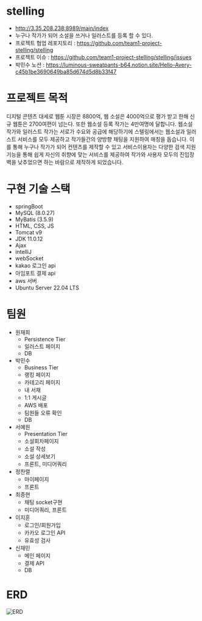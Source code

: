 # stelling
- http://3.35.208.238:8989/main/index
- 누구나 작가가 되어 소설을 쓰거나 일러스트를 등록 할 수 있다.
- 프로젝트 협업 레포지토리 : https://github.com/team1-project-stelling/stelling 
- 프로젝트 이슈 : https://github.com/team1-project-stelling/stelling/issues
- 박민수 노션 : https://luminous-sweatpants-b64.notion.site/Hello-Avery-c45b1be3690649ba85d674d5d8b33f47


# 프로젝트 목적
디지털 콘텐츠 대세로 웹툰 시장은 8800억, 웹 소설은 4000억으로 평가 받고 한해 신규 웹툰은 2700여편이 넘는다. 또한 웹소설 등록 작가는 4만여명에 달합니다. 웹소설 작가와 일러스트 작가는 서로가 수요와 공급에 해당하기에 스텔링에서는 웹소설과 일러스트 서비스를 모두 제공하고 작가들간의 양방향 채팅을 지원하여 매칭을 돕습니다. 이를 통해 누구나 작가가 되어 컨텐츠를 제작할 수 있고 서비스이용자는 다양한 검색 지원 기능을 통해 쉽게 자신의 취향에 맞는 서비스를 제공하여 작가와 사용자 모두의 진입장벽을 낮추었으면 하는 바람으로 제작하게 되었습니다.

# 구현 기술 스택 
- springBoot 
- MySQL (8.0.27)
- MyBatis (3.5.9)
- HTML, CSS, JS
- Tomcat v9
- JDK 11.0.12
- Ajax
- intelliJ
- webSocket
- kakao 로그인 api
- 아임포트 결제 api
- aws 서버 
- Ubuntu Server 22.04 LTS

# 팀원 
- 원재희
    - Persistence Tier
    - 일러스트 페이지
    - DB
- 박민수
    - Business Tier
    - 랭킹 페이지
    - 카테고리 페이지
    - 내 서재
    - 1:1 게시글
    - AWS 배포
    - 팀원들 오류 확인
    - DB
- 서예원
    - Presentation Tier
    - 소설회차페이지
    - 소설 작성
    - 소설 상세보기
    - 프론트, 미디어쿼리
- 정찬렬 
    - 마이페이지
    - 프론트
- 최종현
    - 채팅 socket구현
    - 미디어쿼리, 프론트
- 이지훈 
    - 로그인/회원가입
    - 카카오 로그인 API
    - 유효성 검사
- 신재민 
    - 메인 페이지
    - 결제 API
    - DB

# ERD
![ERD](https://user-images.githubusercontent.com/96901629/171799546-f2a4bb15-f7db-4408-bf4b-f9cd2de36ec4.png)

